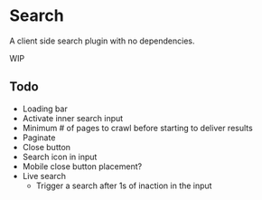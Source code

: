 # Search

A client side search plugin with no dependencies.

WIP

## Todo
- Loading bar
- Activate inner search input
- Minimum # of pages to crawl before starting to deliver results
- Paginate
- Close button
- Search icon in input
- Mobile close button placement?
- Live search
	+ Trigger a search after 1s of inaction in the input
